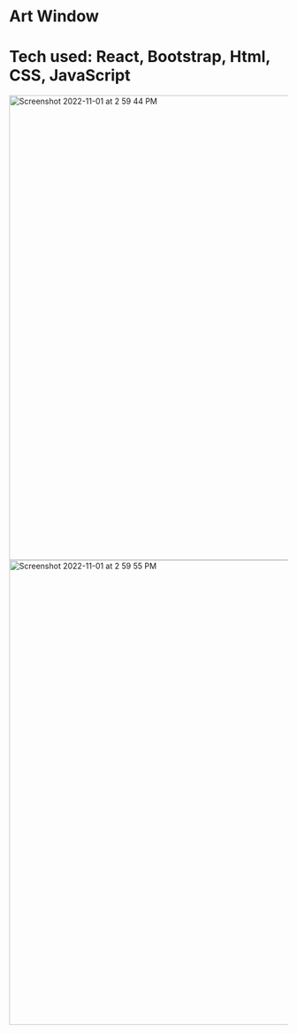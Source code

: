 # Art Window

# Tech used: React, Bootstrap, Html, CSS, JavaScript 


<img width="840" alt="Screenshot 2022-11-01 at 2 59 44 PM" src="https://user-images.githubusercontent.com/97631462/211643806-395325e9-95ff-49a4-b518-e571ac51399b.png">
<img width="840" alt="Screenshot 2022-11-01 at 2 59 55 PM" src="https://user-images.githubusercontent.com/97631462/211643817-d8059fc0-1ebf-4068-8862-4e35acca9fb8.png">
